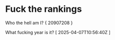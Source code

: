 # Fuck the rankings

Who the hell am I?
{ 20907208 }

What fucking year is it?
[ 2025-04-07T10:56:40Z ]
